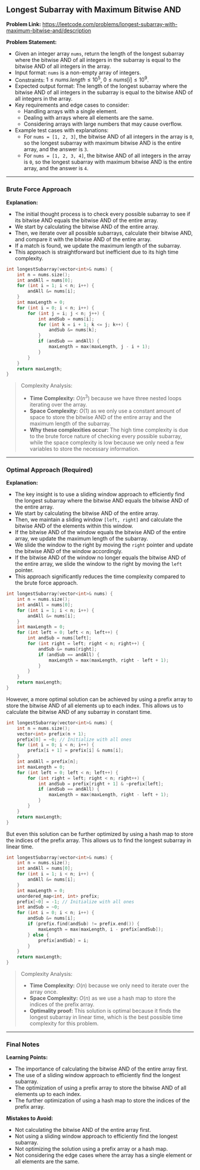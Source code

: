 ## Longest Subarray with Maximum Bitwise AND

**Problem Link:** https://leetcode.com/problems/longest-subarray-with-maximum-bitwise-and/description

**Problem Statement:**
- Given an integer array `nums`, return the length of the longest subarray where the bitwise AND of all integers in the subarray is equal to the bitwise AND of all integers in the array.
- Input format: `nums` is a non-empty array of integers.
- Constraints: $1 \leq nums.length \leq 10^5$, $0 \leq nums[i] \leq 10^9$.
- Expected output format: The length of the longest subarray where the bitwise AND of all integers in the subarray is equal to the bitwise AND of all integers in the array.
- Key requirements and edge cases to consider:
  - Handling arrays with a single element.
  - Dealing with arrays where all elements are the same.
  - Considering arrays with large numbers that may cause overflow.
- Example test cases with explanations:
  - For `nums = [1, 2, 3]`, the bitwise AND of all integers in the array is `0`, so the longest subarray with maximum bitwise AND is the entire array, and the answer is `3`.
  - For `nums = [1, 2, 3, 4]`, the bitwise AND of all integers in the array is `0`, so the longest subarray with maximum bitwise AND is the entire array, and the answer is `4`.

---

### Brute Force Approach

**Explanation:**
- The initial thought process is to check every possible subarray to see if its bitwise AND equals the bitwise AND of the entire array.
- We start by calculating the bitwise AND of the entire array.
- Then, we iterate over all possible subarrays, calculate their bitwise AND, and compare it with the bitwise AND of the entire array.
- If a match is found, we update the maximum length of the subarray.
- This approach is straightforward but inefficient due to its high time complexity.

```cpp
int longestSubarray(vector<int>& nums) {
    int n = nums.size();
    int andAll = nums[0];
    for (int i = 1; i < n; i++) {
        andAll &= nums[i];
    }
    int maxLength = 0;
    for (int i = 0; i < n; i++) {
        for (int j = i; j < n; j++) {
            int andSub = nums[i];
            for (int k = i + 1; k <= j; k++) {
                andSub &= nums[k];
            }
            if (andSub == andAll) {
                maxLength = max(maxLength, j - i + 1);
            }
        }
    }
    return maxLength;
}
```

> Complexity Analysis:
> - **Time Complexity:** $O(n^3)$ because we have three nested loops iterating over the array.
> - **Space Complexity:** $O(1)$ as we only use a constant amount of space to store the bitwise AND of the entire array and the maximum length of the subarray.
> - **Why these complexities occur:** The high time complexity is due to the brute force nature of checking every possible subarray, while the space complexity is low because we only need a few variables to store the necessary information.

---

### Optimal Approach (Required)

**Explanation:**
- The key insight is to use a sliding window approach to efficiently find the longest subarray where the bitwise AND equals the bitwise AND of the entire array.
- We start by calculating the bitwise AND of the entire array.
- Then, we maintain a sliding window `[left, right]` and calculate the bitwise AND of the elements within this window.
- If the bitwise AND of the window equals the bitwise AND of the entire array, we update the maximum length of the subarray.
- We slide the window to the right by moving the `right` pointer and update the bitwise AND of the window accordingly.
- If the bitwise AND of the window no longer equals the bitwise AND of the entire array, we slide the window to the right by moving the `left` pointer.
- This approach significantly reduces the time complexity compared to the brute force approach.

```cpp
int longestSubarray(vector<int>& nums) {
    int n = nums.size();
    int andAll = nums[0];
    for (int i = 1; i < n; i++) {
        andAll &= nums[i];
    }
    int maxLength = 0;
    for (int left = 0; left < n; left++) {
        int andSub = nums[left];
        for (int right = left; right < n; right++) {
            andSub &= nums[right];
            if (andSub == andAll) {
                maxLength = max(maxLength, right - left + 1);
            }
        }
    }
    return maxLength;
}
```

However, a more optimal solution can be achieved by using a prefix array to store the bitwise AND of all elements up to each index. This allows us to calculate the bitwise AND of any subarray in constant time.

```cpp
int longestSubarray(vector<int>& nums) {
    int n = nums.size();
    vector<int> prefix(n + 1);
    prefix[0] = ~0; // Initialize with all ones
    for (int i = 0; i < n; i++) {
        prefix[i + 1] = prefix[i] & nums[i];
    }
    int andAll = prefix[n];
    int maxLength = 0;
    for (int left = 0; left < n; left++) {
        for (int right = left; right < n; right++) {
            int andSub = prefix[right + 1] & ~prefix[left];
            if (andSub == andAll) {
                maxLength = max(maxLength, right - left + 1);
            }
        }
    }
    return maxLength;
}
```

But even this solution can be further optimized by using a hash map to store the indices of the prefix array. This allows us to find the longest subarray in linear time.

```cpp
int longestSubarray(vector<int>& nums) {
    int n = nums.size();
    int andAll = nums[0];
    for (int i = 1; i < n; i++) {
        andAll &= nums[i];
    }
    int maxLength = 0;
    unordered_map<int, int> prefix;
    prefix[~0] = -1; // Initialize with all ones
    int andSub = ~0;
    for (int i = 0; i < n; i++) {
        andSub &= nums[i];
        if (prefix.find(andSub) != prefix.end()) {
            maxLength = max(maxLength, i - prefix[andSub]);
        } else {
            prefix[andSub] = i;
        }
    }
    return maxLength;
}
```

> Complexity Analysis:
> - **Time Complexity:** $O(n)$ because we only need to iterate over the array once.
> - **Space Complexity:** $O(n)$ as we use a hash map to store the indices of the prefix array.
> - **Optimality proof:** This solution is optimal because it finds the longest subarray in linear time, which is the best possible time complexity for this problem.

---

### Final Notes

**Learning Points:**
- The importance of calculating the bitwise AND of the entire array first.
- The use of a sliding window approach to efficiently find the longest subarray.
- The optimization of using a prefix array to store the bitwise AND of all elements up to each index.
- The further optimization of using a hash map to store the indices of the prefix array.

**Mistakes to Avoid:**
- Not calculating the bitwise AND of the entire array first.
- Not using a sliding window approach to efficiently find the longest subarray.
- Not optimizing the solution using a prefix array or a hash map.
- Not considering the edge cases where the array has a single element or all elements are the same.